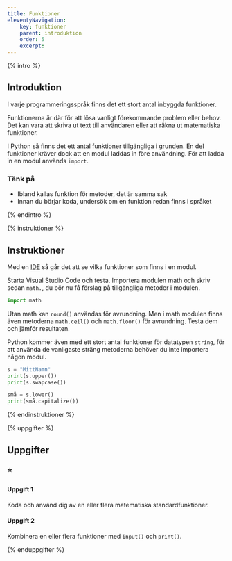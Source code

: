 ```yaml
---
title: Funktioner
eleventyNavigation:
    key: funktioner
    parent: introduktion
    order: 5
    excerpt: 
---
```

{% intro %}

## Introduktion

I varje programmeringsspråk finns det ett stort antal inbyggda funktioner.

Funktionerna är där för att lösa vanligt förekommande problem eller behov. Det kan vara att skriva ut text till användaren eller att räkna ut matematiska funktioner.

I Python så finns det ett antal funktioner tillgängliga i grunden. En del funktioner kräver dock att en modul laddas in före användning.
För att ladda in en modul används ```import```.

### Tänk på
- Ibland kallas funktion för metoder, det är samma sak
- Innan du börjar koda, undersök om en funktion redan finns i språket

{% endintro %}

{% instruktioner %}

## Instruktioner

Med en [IDE](/kom-igang/installation/visual-studio-code.html) så går det att se vilka funktioner som finns i en modul.

Starta Visual Studio Code och testa.
Importera modulen math och skriv sedan ```math.```, du bör nu få förslag på tillgängliga metoder i modulen.

```python
import math
```

Utan math kan ```round()``` användas för avrundning. Men i math modulen finns även metoderna ```math.ceil()``` och ```math.floor()``` för avrundning. Testa dem och jämför resultaten.

Python kommer även med ett stort antal funktioner för datatypen ```string```, för att använda de vanligaste sträng metoderna behöver du inte importera någon modul.
```python
s = "MittNamn"
print(s.upper())
print(s.swapcase())

små = s.lower()
print(små.capitalize())
```

{% endinstruktioner %}

{% uppgifter %}

## Uppgifter
### ⭐
#### Uppgift 1

Koda och använd dig av en eller flera matematiska standardfunktioner.

#### Uppgift 2

Kombinera en eller flera funktioner med ```input()``` och ```print()```.


{% enduppgifter %}